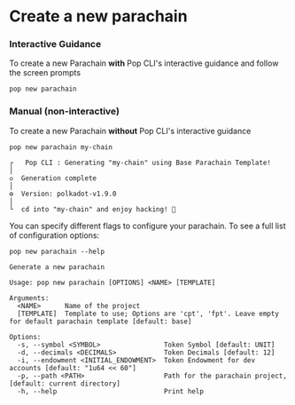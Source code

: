 # Create a new parachain

### Interactive Guidance

To create a new Parachain **with** Pop CLI's interactive guidance and follow the screen prompts

```
pop new parachain
```

### Manual (non-interactive)

To create a new Parachain **without** Pop CLI's interactive guidance

```
pop new parachain my-chain

┌   Pop CLI : Generating "my-chain" using Base Parachain Template!
│
◇  Generation complete
│
⚙  Version: polkadot-v1.9.0
│  
└  cd into "my-chain" and enjoy hacking! 🚀
```

You can specify different flags to configure your parachain. To see a full list of configuration options:

```
pop new parachain --help

Generate a new parachain

Usage: pop new parachain [OPTIONS] <NAME> [TEMPLATE]

Arguments:
  <NAME>      Name of the project
  [TEMPLATE]  Template to use; Options are 'cpt', 'fpt'. Leave empty for default parachain template [default: base]

Options:
  -s, --symbol <SYMBOL>                Token Symbol [default: UNIT]
  -d, --decimals <DECIMALS>            Token Decimals [default: 12]
  -i, --endowment <INITIAL_ENDOWMENT>  Token Endowment for dev accounts [default: "1u64 << 60"]
  -p, --path <PATH>                    Path for the parachain project, [default: current directory]
  -h, --help                           Print help
```
